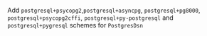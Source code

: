Add `postgresql+psycopg2`,`postgresql+asyncpg`, `postgresql+pg8000`, `postgresql+psycopg2cffi`, `postgresql+py-postgresql` and `postgresql+pygresql` schemes for `PostgresDsn`
